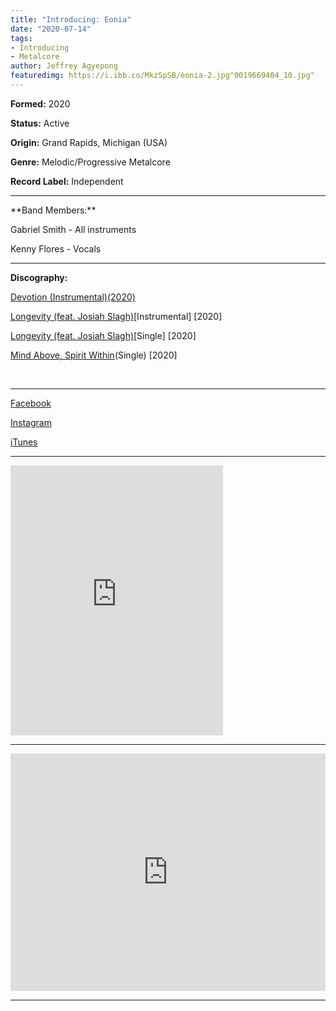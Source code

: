 ```yaml
---
title: "Introducing: Eonia"
date: "2020-07-14"
tags:
- Introducing
- Metalcore
author: Jeffrey Agyepong
featuredimg: https://i.ibb.co/MkzSpSB/eonia-2.jpg"0019669404_10.jpg"
---
```


**Formed:** 2020

**Status:** Active

**Origin:** Grand Rapids, Michigan (USA)

**Genre:** Melodic/Progressive Metalcore

**Record Label:** Independent

<hr>
**Band Members:**

Gabriel Smith - All instruments

Kenny Flores - Vocals

<hr>

**Discography:**

[Devotion (Instrumental)\(2020\)](https://eonia.bandcamp.com/track/devotion-instrumental)

[Longevity (feat. Josiah Slagh)](https://eonia.bandcamp.com/track/longevity-feat-josiah-slagh-instrumental)\[Instrumental\] \[2020\]

[Longevity (feat. Josiah Slagh)](https://eonia.bandcamp.com/track/longevity-feat-josiah-slagh-2)\[Single\] \[2020\]

[Mind Above, Spirit Within](https://eonia.bandcamp.com/track/mind-above-spirit-within)(Single) \[2020\]

 <hr>

[Facebook](https://www.facebook.com/eonia.gr/)

[Instagram](https://www.instagram.com/eoniabandmusic/)

[iTunes](https://music.apple.com/ca/artist/eonia/1492168719)

* * *

<iframe style="border: 0; width: 340px; height: 432px;" src="https://bandcamp.com/EmbeddedPlayer/track=2439155785/size=large/bgcol=333333/linkcol=0f91ff/tracklist=false/transparent=true/" seamless><a href="https://eonia.bandcamp.com/track/promise-to-reflect">Promise To Reflect by Eonia</a></iframe>

* * *

<iframe src="https://open.spotify.com/embed/playlist/5a2OuIJ1kEttA8X3PaewlI" style="border: 0; width: 100%; height: 380px;" allowfullscreen allow="encrypted-media"></iframe>

<hr>